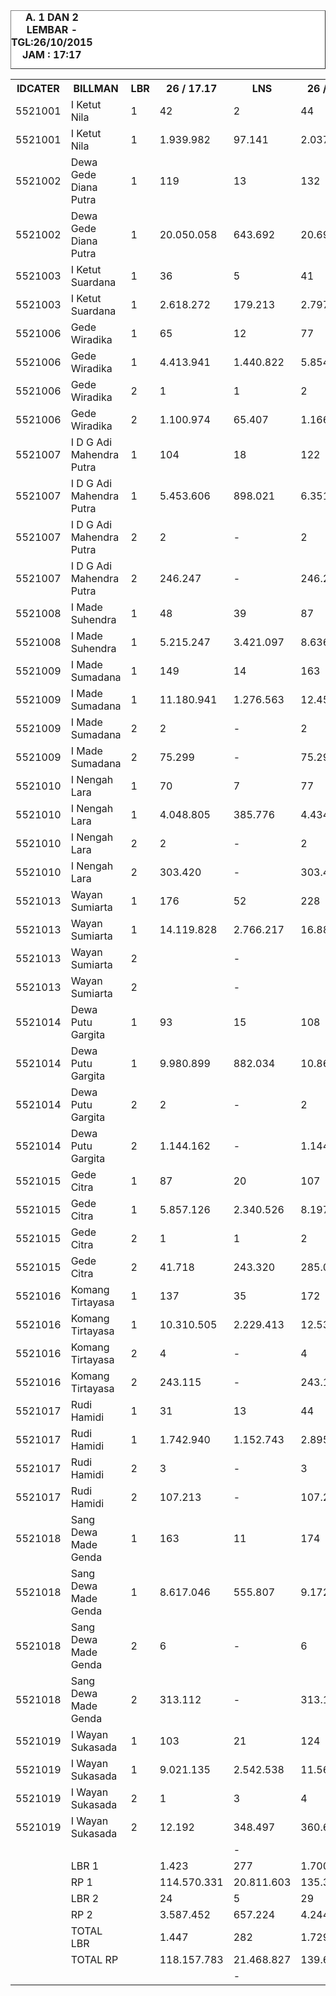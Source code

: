 
<HTML>
<HEAD>
<META HTTP-EQUIV="Content-Type" CONTENT="text/html;charset=windows-1252">
<TITLE>MONITOR LEMBAR BILLMAN OKTOBER 2015 - RAYON KLUNGKUNG</TITLE>

</HEAD>
<BODY>
<TABLE BORDER=1 BGCOLOR=#ffffff CELLSPACING=0><FONT FACE="Segoe UI" COLOR=#000000><CAPTION><B>A. 1 DAN 2 LEMBAR  - TGL:26/10/2015 JAM : 17:17</B></CAPTION></FONT>
<table><tbody><tr><th> IDCATER </th><th> BILLMAN </th><th> LBR </th><th> 26 / 17.17 </th><th> LNS </th><th> 26 / 06.30 </th><th> LNS </th><th> 25 / 18.10 </th><th> LNS </th><th> 25 / 06.23 </th><th> 24 </th><th> 23 </th><th> 22 </th><th> 21 </th><th> 20 </th><th> </th></tr><tr><td> 5521001 </td><td> I Ketut Nila </td><td> 1 </td><td> 42 </td><td> 2 </td><td> 44 </td><td> - </td><td> 44 </td><td> 16 </td><td> 60 </td><td> 60 </td><td> 62 </td><td> 65 </td><td> </td><td> 75 </td><td> </td></tr><tr><td> 5521001 </td><td> I Ketut Nila </td><td> 1 </td><td> 1.939.982 </td><td> 97.141 </td><td> 2.037.123 </td><td> - </td><td> 2.037.123 </td><td> 813.856 </td><td> 2.850.979 </td><td> 2.850.979 </td><td> 2.988.667 </td><td> 3.804.819 </td><td> </td><td> 4.581.538 </td><td> </td></tr><tr><td> 5521002 </td><td> Dewa Gede Diana Putra </td><td> 1 </td><td> 119 </td><td> 13 </td><td> 132 </td><td> 36 </td><td> 168 </td><td> 2 </td><td> 170 </td><td> 170 </td><td> 172 </td><td> 202 </td><td> </td><td> 257 </td><td> </td></tr><tr><td> 5521002 </td><td> Dewa Gede Diana Putra </td><td> 1 </td><td> 20.050.058 </td><td> 643.692 </td><td> 20.693.750 </td><td> 3.306.226 </td><td> 23.999.976 </td><td> 1.772.447 </td><td> 25.772.423 </td><td> 25.772.423 </td><td> 27.664.394 </td><td> 31.146.972 </td><td> </td><td> 34.038.033 </td><td> </td></tr><tr><td> 5521003 </td><td> I Ketut Suardana </td><td> 1 </td><td> 36 </td><td> 5 </td><td> 41 </td><td> - </td><td> 41 </td><td> 1 </td><td> 42 </td><td> 42 </td><td> 54 </td><td> 67 </td><td> </td><td> 90 </td><td> </td></tr><tr><td> 5521003 </td><td> I Ketut Suardana </td><td> 1 </td><td> 2.618.272 </td><td> 179.213 </td><td> 2.797.485 </td><td> - </td><td> 2.797.485 </td><td> 23.991 </td><td> 2.821.476 </td><td> 2.821.476 </td><td> 3.510.139 </td><td> 4.265.513 </td><td> </td><td> 5.718.938 </td><td> </td></tr><tr><td> 5521006 </td><td> Gede Wiradika </td><td> 1 </td><td> 65 </td><td> 12 </td><td> 77 </td><td> 2 </td><td> 79 </td><td> - </td><td> 79 </td><td> 79 </td><td> 87 </td><td> 105 </td><td> </td><td> 171 </td><td> </td></tr><tr><td> 5521006 </td><td> Gede Wiradika </td><td> 1 </td><td> 4.413.941 </td><td> 1.440.822 </td><td> 5.854.763 </td><td> 124.960 </td><td> 5.979.723 </td><td> - </td><td> 5.979.723 </td><td> 5.979.723 </td><td> 6.386.149 </td><td> 7.607.798 </td><td> </td><td> 47.702.742 </td><td> </td></tr><tr><td> 5521006 </td><td> Gede Wiradika </td><td> 2 </td><td> 1 </td><td> 1 </td><td> 2 </td><td> - </td><td> 2 </td><td> - </td><td> 2 </td><td> 2 </td><td> 2 </td><td> 2 </td><td> </td><td> 5 </td><td> </td></tr><tr><td> 5521006 </td><td> Gede Wiradika </td><td> 2 </td><td> 1.100.974 </td><td> 65.407 </td><td> 1.166.381 </td><td> - </td><td> 1.166.381 </td><td> - </td><td> 1.166.381 </td><td> 1.166.381 </td><td> 1.166.381 </td><td> 1.166.381 </td><td> </td><td> 4.357.042 </td><td> </td></tr><tr><td> 5521007 </td><td> I D G Adi Mahendra Putra </td><td> 1 </td><td> 104 </td><td> 18 </td><td> 122 </td><td> - </td><td> 122 </td><td> 14 </td><td> 136 </td><td> 138 </td><td> 144 </td><td> 172 </td><td> </td><td> 267 </td><td> </td></tr><tr><td> 5521007 </td><td> I D G Adi Mahendra Putra </td><td> 1 </td><td> 5.453.606 </td><td> 898.021 </td><td> 6.351.627 </td><td> - </td><td> 6.351.627 </td><td> 746.533 </td><td> 7.098.160 </td><td> 7.145.796 </td><td> 7.392.169 </td><td> 8.923.210 </td><td> </td><td> 13.370.876 </td><td> </td></tr><tr><td> 5521007 </td><td> I D G Adi Mahendra Putra </td><td> 2 </td><td> 2 </td><td> - </td><td> 2 </td><td> - </td><td> 2 </td><td> - </td><td> 2 </td><td> 2 </td><td> 2 </td><td> 2 </td><td> </td><td> 2 </td><td> </td></tr><tr><td> 5521007 </td><td> I D G Adi Mahendra Putra </td><td> 2 </td><td> 246.247 </td><td> - </td><td> 246.247 </td><td> - </td><td> 246.247 </td><td> - </td><td> 246.247 </td><td> 246.247 </td><td> 246.247 </td><td> 246.247 </td><td> </td><td> 246.247 </td><td> </td></tr><tr><td> 5521008 </td><td> I Made Suhendra </td><td> 1 </td><td> 48 </td><td> 39 </td><td> 87 </td><td> - </td><td> 87 </td><td> - </td><td> 87 </td><td> 87 </td><td> 92 </td><td> 114 </td><td> </td><td> 168 </td><td> </td></tr><tr><td> 5521008 </td><td> I Made Suhendra </td><td> 1 </td><td> 5.215.247 </td><td> 3.421.097 </td><td> 8.636.344 </td><td> - </td><td> 8.636.344 </td><td> - </td><td> 8.636.344 </td><td> 8.636.344 </td><td> 9.277.041 </td><td> 11.062.997 </td><td> </td><td> 17.765.008 </td><td> </td></tr><tr><td> 5521009 </td><td> I Made Sumadana </td><td> 1 </td><td> 149 </td><td> 14 </td><td> 163 </td><td> 2 </td><td> 165 </td><td> 3 </td><td> 168 </td><td> 175 </td><td> 185 </td><td> 214 </td><td> </td><td> 292 </td><td> </td></tr><tr><td> 5521009 </td><td> I Made Sumadana </td><td> 1 </td><td> 11.180.941 </td><td> 1.276.563 </td><td> 12.457.504 </td><td> 80.367 </td><td> 12.537.871 </td><td> 167.124 </td><td> 12.704.995 </td><td> 13.072.215 </td><td> 13.748.112 </td><td> 16.900.200 </td><td> </td><td> 22.558.171 </td><td> </td></tr><tr><td> 5521009 </td><td> I Made Sumadana </td><td> 2 </td><td> 2 </td><td> - </td><td> 2 </td><td> - </td><td> 2 </td><td> - </td><td> 2 </td><td> 2 </td><td> 2 </td><td> 2 </td><td> </td><td> 2 </td><td> </td></tr><tr><td> 5521009 </td><td> I Made Sumadana </td><td> 2 </td><td> 75.299 </td><td> - </td><td> 75.299 </td><td> - </td><td> 75.299 </td><td> - </td><td> 75.299 </td><td> 75.299 </td><td> 75.299 </td><td> 75.299 </td><td> </td><td> 75.299 </td><td> </td></tr><tr><td> 5521010 </td><td> I Nengah Lara </td><td> 1 </td><td> 70 </td><td> 7 </td><td> 77 </td><td> 1 </td><td> 78 </td><td> 2 </td><td> 80 </td><td> 81 </td><td> 88 </td><td> 117 </td><td> </td><td> 158 </td><td> </td></tr><tr><td> 5521010 </td><td> I Nengah Lara </td><td> 1 </td><td> 4.048.805 </td><td> 385.776 </td><td> 4.434.581 </td><td> 49.242 </td><td> 4.483.823 </td><td> 55.556 </td><td> 4.539.379 </td><td> 4.570.993 </td><td> 4.976.543 </td><td> 7.028.890 </td><td> </td><td> 9.384.346 </td><td> </td></tr><tr><td> 5521010 </td><td> I Nengah Lara </td><td> 2 </td><td> 2 </td><td> - </td><td> 2 </td><td> - </td><td> 2 </td><td> - </td><td> 2 </td><td> 2 </td><td> 2 </td><td> 2 </td><td> </td><td> 2 </td><td> </td></tr><tr><td> 5521010 </td><td> I Nengah Lara </td><td> 2 </td><td> 303.420 </td><td> - </td><td> 303.420 </td><td> - </td><td> 303.420 </td><td> - </td><td> 303.420 </td><td> 303.420 </td><td> 303.420 </td><td> 303.420 </td><td> </td><td> 303.420 </td><td> </td></tr><tr><td> 5521013 </td><td> Wayan Sumiarta </td><td> 1 </td><td> 176 </td><td> 52 </td><td> 228 </td><td> - </td><td> 228 </td><td> 4 </td><td> 232 </td><td> 232 </td><td> 246 </td><td> 292 </td><td> </td><td> 389 </td><td> </td></tr><tr><td> 5521013 </td><td> Wayan Sumiarta </td><td> 1 </td><td> 14.119.828 </td><td> 2.766.217 </td><td> 16.886.045 </td><td> - </td><td> 16.886.045 </td><td> 222.857 </td><td> 17.108.902 </td><td> 17.108.902 </td><td> 17.871.793 </td><td> 21.316.418 </td><td> </td><td> 27.616.550 </td><td> </td></tr><tr><td> 5521013 </td><td> Wayan Sumiarta </td><td> 2 </td><td> </td><td> - </td><td> </td><td> - </td><td> </td><td> - </td><td> </td><td> </td><td> </td><td> </td><td> </td><td> 2 </td><td> </td></tr><tr><td> 5521013 </td><td> Wayan Sumiarta </td><td> 2 </td><td> </td><td> - </td><td> </td><td> - </td><td> </td><td> - </td><td> </td><td> </td><td> </td><td> </td><td> </td><td> 99.858 </td><td> </td></tr><tr><td> 5521014 </td><td> Dewa Putu Gargita </td><td> 1 </td><td> 93 </td><td> 15 </td><td> 108 </td><td> 1 </td><td> 109 </td><td> 1 </td><td> 110 </td><td> 118 </td><td> 120 </td><td> 150 </td><td> </td><td> 220 </td><td> </td></tr><tr><td> 5521014 </td><td> Dewa Putu Gargita </td><td> 1 </td><td> 9.980.899 </td><td> 882.034 </td><td> 10.862.933 </td><td> 109.137 </td><td> 10.972.070 </td><td> 61.221 </td><td> 11.033.291 </td><td> 11.601.958 </td><td> 11.699.644 </td><td> 14.814.629 </td><td> </td><td> 23.552.548 </td><td> </td></tr><tr><td> 5521014 </td><td> Dewa Putu Gargita </td><td> 2 </td><td> 2 </td><td> - </td><td> 2 </td><td> - </td><td> 2 </td><td> - </td><td> 2 </td><td> 2 </td><td> 2 </td><td> 2 </td><td> </td><td> 4 </td><td> </td></tr><tr><td> 5521014 </td><td> Dewa Putu Gargita </td><td> 2 </td><td> 1.144.162 </td><td> - </td><td> 1.144.162 </td><td> - </td><td> 1.144.162 </td><td> - </td><td> 1.144.162 </td><td> 1.144.162 </td><td> 1.144.162 </td><td> 1.144.162 </td><td> </td><td> 1.809.047 </td><td> </td></tr><tr><td> 5521015 </td><td> Gede Citra </td><td> 1 </td><td> 87 </td><td> 20 </td><td> 107 </td><td> 1 </td><td> 108 </td><td> 1 </td><td> 109 </td><td> 109 </td><td> 113 </td><td> 129 </td><td> </td><td> 192 </td><td> </td></tr><tr><td> 5521015 </td><td> Gede Citra </td><td> 1 </td><td> 5.857.126 </td><td> 2.340.526 </td><td> 8.197.652 </td><td> 19.338 </td><td> 8.216.990 </td><td> 42.504 </td><td> 8.259.494 </td><td> 8.259.494 </td><td> 8.537.553 </td><td> 9.440.225 </td><td> </td><td> 17.146.297 </td><td> </td></tr><tr><td> 5521015 </td><td> Gede Citra </td><td> 2 </td><td> 1 </td><td> 1 </td><td> 2 </td><td> - </td><td> 2 </td><td> - </td><td> 2 </td><td> 2 </td><td> 2 </td><td> 2 </td><td> </td><td> 3 </td><td> </td></tr><tr><td> 5521015 </td><td> Gede Citra </td><td> 2 </td><td> 41.718 </td><td> 243.320 </td><td> 285.038 </td><td> - </td><td> 285.038 </td><td> - </td><td> 285.038 </td><td> 285.038 </td><td> 285.038 </td><td> 285.038 </td><td> </td><td> 371.278 </td><td> </td></tr><tr><td> 5521016 </td><td> Komang Tirtayasa </td><td> 1 </td><td> 137 </td><td> 35 </td><td> 172 </td><td> - </td><td> 172 </td><td> 2 </td><td> 174 </td><td> 175 </td><td> 192 </td><td> 229 </td><td> </td><td> 350 </td><td> </td></tr><tr><td> 5521016 </td><td> Komang Tirtayasa </td><td> 1 </td><td> 10.310.505 </td><td> 2.229.413 </td><td> 12.539.918 </td><td> - </td><td> 12.539.918 </td><td> 97.191 </td><td> 12.637.109 </td><td> 12.676.665 </td><td> 13.807.817 </td><td> 16.261.604 </td><td> </td><td> 24.075.078 </td><td> </td></tr><tr><td> 5521016 </td><td> Komang Tirtayasa </td><td> 2 </td><td> 4 </td><td> - </td><td> 4 </td><td> - </td><td> 4 </td><td> - </td><td> 4 </td><td> 4 </td><td> 4 </td><td> 4 </td><td> </td><td> 5 </td><td> </td></tr><tr><td> 5521016 </td><td> Komang Tirtayasa </td><td> 2 </td><td> 243.115 </td><td> - </td><td> 243.115 </td><td> - </td><td> 243.115 </td><td> - </td><td> 243.115 </td><td> 243.115 </td><td> 243.115 </td><td> 243.115 </td><td> </td><td> 253.691 </td><td> </td></tr><tr><td> 5521017 </td><td> Rudi Hamidi </td><td> 1 </td><td> 31 </td><td> 13 </td><td> 44 </td><td> - </td><td> 44 </td><td> 1 </td><td> 45 </td><td> 46 </td><td> 61 </td><td> 88 </td><td> </td><td> 160 </td><td> </td></tr><tr><td> 5521017 </td><td> Rudi Hamidi </td><td> 1 </td><td> 1.742.940 </td><td> 1.152.743 </td><td> 2.895.683 </td><td> - </td><td> 2.895.683 </td><td> 69.388 </td><td> 2.965.071 </td><td> 3.024.114 </td><td> 3.897.379 </td><td> 6.412.762 </td><td> </td><td> 10.447.662 </td><td> </td></tr><tr><td> 5521017 </td><td> Rudi Hamidi </td><td> 2 </td><td> 3 </td><td> - </td><td> 3 </td><td> - </td><td> 3 </td><td> - </td><td> 3 </td><td> 3 </td><td> 3 </td><td> 3 </td><td> </td><td> 6 </td><td> </td></tr><tr><td> 5521017 </td><td> Rudi Hamidi </td><td> 2 </td><td> 107.213 </td><td> - </td><td> 107.213 </td><td> - </td><td> 107.213 </td><td> - </td><td> 107.213 </td><td> 107.213 </td><td> 107.213 </td><td> 107.213 </td><td> </td><td> 592.166 </td><td> </td></tr><tr><td> 5521018 </td><td> Sang Dewa Made Genda </td><td> 1 </td><td> 163 </td><td> 11 </td><td> 174 </td><td> 3 </td><td> 177 </td><td> 3 </td><td> 180 </td><td> 182 </td><td> 211 </td><td> 252 </td><td> </td><td> 356 </td><td> </td></tr><tr><td> 5521018 </td><td> Sang Dewa Made Genda </td><td> 1 </td><td> 8.617.046 </td><td> 555.807 </td><td> 9.172.853 </td><td> 188.219 </td><td> 9.361.072 </td><td> 314.106 </td><td> 9.675.178 </td><td> 9.877.248 </td><td> 11.096.060 </td><td> 13.300.375 </td><td> </td><td> 18.780.829 </td><td> </td></tr><tr><td> 5521018 </td><td> Sang Dewa Made Genda </td><td> 2 </td><td> 6 </td><td> - </td><td> 6 </td><td> - </td><td> 6 </td><td> - </td><td> 6 </td><td> 6 </td><td> 6 </td><td> 8 </td><td> </td><td> 14 </td><td> </td></tr><tr><td> 5521018 </td><td> Sang Dewa Made Genda </td><td> 2 </td><td> 313.112 </td><td> - </td><td> 313.112 </td><td> - </td><td> 313.112 </td><td> - </td><td> 313.112 </td><td> 313.112 </td><td> 313.112 </td><td> 423.382 </td><td> </td><td> 1.169.149 </td><td> </td></tr><tr><td> 5521019 </td><td> I Wayan Sukasada </td><td> 1 </td><td> 103 </td><td> 21 </td><td> 124 </td><td> - </td><td> 124 </td><td> 1 </td><td> 125 </td><td> 126 </td><td> 128 </td><td> 264 </td><td> </td><td> 329 </td><td> </td></tr><tr><td> 5521019 </td><td> I Wayan Sukasada </td><td> 1 </td><td> 9.021.135 </td><td> 2.542.538 </td><td> 11.563.673 </td><td> - </td><td> 11.563.673 </td><td> 105.870 </td><td> 11.669.543 </td><td> 11.689.673 </td><td> 11.802.060 </td><td> 20.452.808 </td><td> </td><td> 25.012.467 </td><td> </td></tr><tr><td> 5521019 </td><td> I Wayan Sukasada </td><td> 2 </td><td> 1 </td><td> 3 </td><td> 4 </td><td> - </td><td> 4 </td><td> - </td><td> 4 </td><td> 4 </td><td> 5 </td><td> 6 </td><td> </td><td> 9 </td><td> </td></tr><tr><td> 5521019 </td><td> I Wayan Sukasada </td><td> 2 </td><td> 12.192 </td><td> 348.497 </td><td> 360.689 </td><td> - </td><td> 360.689 </td><td> - </td><td> 360.689 </td><td> 360.689 </td><td> 373.809 </td><td> 417.881 </td><td> </td><td> 1.100.467 </td><td> </td></tr><tr><td> </td><td> </td><td> </td><td> </td><td> - </td><td> </td><td> - </td><td> </td><td> - </td><td> </td><td> </td><td> </td><td> </td><td> </td><td> </td><td> </td></tr><tr><td> </td><td> LBR 1 </td><td> </td><td> 1.423 </td><td> 277 </td><td> 1.700 </td><td> 46 </td><td> 1.746 </td><td> 51 </td><td> 1.797 </td><td> 1.820 </td><td> 1.955 </td><td> 2.460 </td><td> - </td><td> 3.474 </td><td> </td></tr><tr><td> </td><td> RP 1 </td><td> </td><td> 114.570.331 </td><td> 20.811.603 </td><td> 135.381.934 </td><td> 3.877.489 </td><td> 139.259.423 </td><td> 4.492.644 </td><td> 143.752.067 </td><td> 145.088.003 </td><td> 154.655.520 </td><td> 192.739.220 </td><td> - </td><td> 301.751.083 </td><td> </td></tr><tr><td> </td><td> LBR 2 </td><td> </td><td> 24 </td><td> 5 </td><td> 29 </td><td> - </td><td> 29 </td><td> - </td><td> 29 </td><td> 29 </td><td> 30 </td><td> 33 </td><td> - </td><td> 54 </td><td> </td></tr><tr><td> </td><td> RP 2 </td><td> </td><td> 3.587.452 </td><td> 657.224 </td><td> 4.244.676 </td><td> - </td><td> 4.244.676 </td><td> - </td><td> 4.244.676 </td><td> 4.244.676 </td><td> 4.257.796 </td><td> 4.412.138 </td><td> - </td><td> 10.377.664 </td><td> </td></tr><tr><td> </td><td> TOTAL LBR </td><td> </td><td> 1.447 </td><td> 282 </td><td> 1.729 </td><td> 46 </td><td> 1.775 </td><td> 51 </td><td> 1.826 </td><td> 1.849 </td><td> 1.985 </td><td> 2.493 </td><td> - </td><td> 3.528 </td><td> </td></tr><tr><td> </td><td> TOTAL RP </td><td> </td><td> 118.157.783 </td><td> 21.468.827 </td><td> 139.626.610 </td><td> 3.877.489 </td><td> 143.504.099 </td><td> 4.492.644 </td><td> 147.996.743 </td><td> 149.332.679 </td><td> 158.913.316 </td><td> 197.151.358 </td><td> - </td><td> 312.128.747 </td><td> </td></tr><tr><td> </td><td> </td><td> </td><td> </td><td> - </td><td> </td><td> - </td><td> </td><td> - </td><td> </td><td> </td><td> </td><td> </td><td> </td><td> </td><td> </td></tr></tbody></table>
</TR>
</TBODY>
<TFOOT></TFOOT>
</TABLE>
</BODY>
</HTML> 

